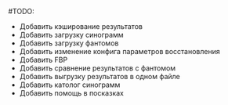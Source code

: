 #TODO:

* Добавить кэширование результатов
* Добавить загрузку синограмм
* Добавить загрузку фантомов
* Добавить изменение конфига параметров восстановления
* Добавить FBP
* Добавить сравнение результатов с фантомом
* Добавить выгрузку результатов в одном файле
* Добавить католог синограмм
* Добавить помощь в посказках